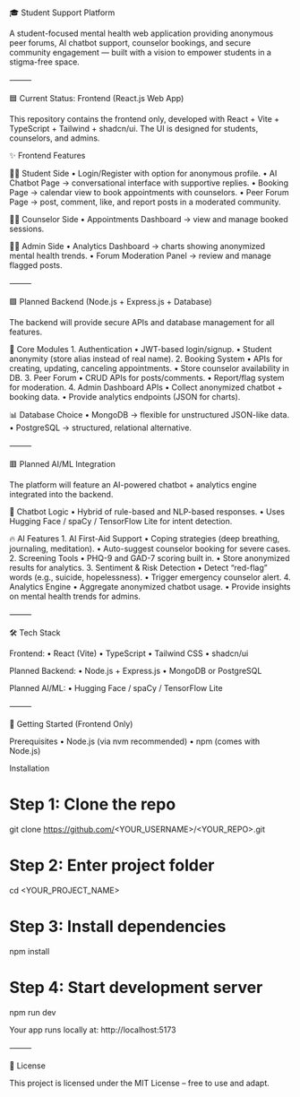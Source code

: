 🎓 Student Support Platform

A student-focused mental health web application providing anonymous peer forums, AI chatbot support, counselor bookings, and secure community engagement — built with a vision to empower students in a stigma-free space.

⸻

🟦 Current Status: Frontend (React.js Web App)

This repository contains the frontend only, developed with React + Vite + TypeScript + Tailwind + shadcn/ui.
The UI is designed for students, counselors, and admins.

✨ Frontend Features

👩‍🎓 Student Side
• Login/Register with option for anonymous profile.
• AI Chatbot Page → conversational interface with supportive replies.
• Booking Page → calendar view to book appointments with counselors.
• Peer Forum Page → post, comment, like, and report posts in a moderated community.

👩‍⚕️ Counselor Side
• Appointments Dashboard → view and manage booked sessions.

👨‍💻 Admin Side
• Analytics Dashboard → charts showing anonymized mental health trends.
• Forum Moderation Panel → review and manage flagged posts.

⸻

🟩 Planned Backend (Node.js + Express.js + Database)

The backend will provide secure APIs and database management for all features.

🔑 Core Modules 1. Authentication
• JWT-based login/signup.
• Student anonymity (store alias instead of real name). 2. Booking System
• APIs for creating, updating, canceling appointments.
• Store counselor availability in DB. 3. Peer Forum
• CRUD APIs for posts/comments.
• Report/flag system for moderation. 4. Admin Dashboard APIs
• Collect anonymized chatbot + booking data.
• Provide analytics endpoints (JSON for charts).

📊 Database Choice
• MongoDB → flexible for unstructured JSON-like data.
• PostgreSQL → structured, relational alternative.

⸻

🟥 Planned AI/ML Integration

The platform will feature an AI-powered chatbot + analytics engine integrated into the backend.

🤖 Chatbot Logic
• Hybrid of rule-based and NLP-based responses.
• Uses Hugging Face / spaCy / TensorFlow Lite for intent detection.

🔥 AI Features 1. AI First-Aid Support
• Coping strategies (deep breathing, journaling, meditation).
• Auto-suggest counselor booking for severe cases. 2. Screening Tools
• PHQ-9 and GAD-7 scoring built in.
• Store anonymized results for analytics. 3. Sentiment & Risk Detection
• Detect “red-flag” words (e.g., suicide, hopelessness).
• Trigger emergency counselor alert. 4. Analytics Engine
• Aggregate anonymized chatbot usage.
• Provide insights on mental health trends for admins.

⸻

🛠️ Tech Stack

Frontend:
• React (Vite)
• TypeScript
• Tailwind CSS
• shadcn/ui

Planned Backend:
• Node.js + Express.js
• MongoDB or PostgreSQL

Planned AI/ML:
• Hugging Face / spaCy / TensorFlow Lite

⸻

🚀 Getting Started (Frontend Only)

Prerequisites
• Node.js (via nvm recommended)
• npm (comes with Node.js)

Installation

# Step 1: Clone the repo

git clone https://github.com/<YOUR_USERNAME>/<YOUR_REPO>.git

# Step 2: Enter project folder

cd <YOUR_PROJECT_NAME>

# Step 3: Install dependencies

npm install

# Step 4: Start development server

npm run dev

Your app runs locally at: http://localhost:5173

⸻

📜 License

This project is licensed under the MIT License – free to use and adapt.


